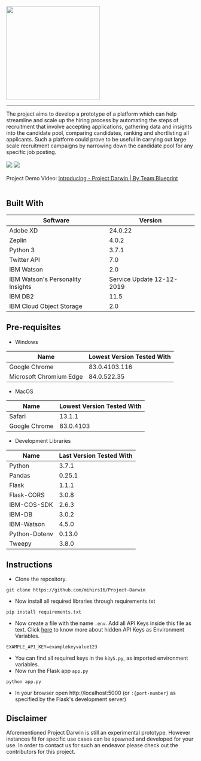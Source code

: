 <img src="https://github.com/mihirs16/Project-Darwin/blob/master/static/Assets/Logo-w%20Name.svg" width=250>

---
The project aims to develop a prototype of a platform which can help streamline and scale up the
hiring process by automating the steps of recruitment that involve accepting applications,
gathering data and insights into the candidate pool, comparing candidates, ranking and
shortlisting all applicants. Such a platform could prove to be useful in carrying out large scale
recruitment campaigns by narrowing down the candidate pool for any specific job posting.<br>
<br>
![](https://img.shields.io/github/stars/mihirs16/Project-Darwin?style=for-the-badge)
![](https://img.shields.io/github/forks/mihirs16/Project-Darwin?color=green&style=for-the-badge)
<br><br>
Project Demo Video: [Introducing - Project Darwin | By Team Blueprint](https://youtu.be/dAfU6YDgf8w)<br><br>

## Built With
| Software | Version |
|----------|---------|
| Adobe XD | 24.0.22 |
| Zeplin   | 4.0.2 |
| Python 3 | 3.7.1 |
| Twitter API | 7.0 |
| IBM Watson | 2.0 |
| IBM Watson's Personality Insights | Service Update 12-12-2019 |
| IBM DB2 | 11.5 |
| IBM Cloud Object Storage | 2.0 |

## Pre-requisites
* Windows

| Name | Lowest Version Tested With |
|----------|----------------------------|
| Google Chrome | 83.0.4103.116 |
| Microsoft Chromium Edge | 84.0.522.35 |

* MacOS

| Name | Lowest Version Tested With |
|----------|----------------------------|
| Safari | 13.1.1 |
| Google Chrome | 83.0.4103 |

* Development Libraries

| Name | Last Version Tested With |
|----------|--------------------------|
| Python | 3.7.1 |
| Pandas | 0.25.1 |
| Flask | 1.1.1 |
| Flask-CORS | 3.0.8 |
| IBM-COS-SDK | 2.6.3 |
| IBM-DB | 3.0.2 |
| IBM-Watson | 4.5.0 |
| Python-Dotenv | 0.13.0 |
| Tweepy | 3.8.0 |

## Instructions

* Clone the repository.
```
git clone https://github.com/mihirs16/Project-Darwin
```
* Now install all required libraries through requirements.txt
```
pip install requirements.txt
```
* Now create a file with the name `.env`. Add all API Keys inside this file as text. Click [here](https://pypi.org/project/python-dotenv/) to know more about hidden API Keys as Environment Variables.
```
EXAMPLE_API_KEY=examplekeyvalue123
```
* You can find all required keys in the `k3y5.py`, as imported environment variables.
* Now run the Flask app `app.py`
```
python app.py
```
* In your browser open http://localhost:5000 (or `:{port-number}` as specified by the Flask's development server)

## Disclaimer
Aforementioned Project Darwin is still an experimental prototype. However instances fit for specific use cases can be spawned and developed for your use. In order to contact us for such an endeavor please check out the contributors for this project. 
